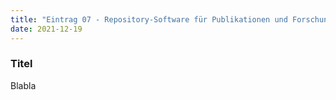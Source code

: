 ```yaml
---
title: "Eintrag 07 - Repository-Software für Publikationen und Forschungsdaten"
date: 2021-12-19
---
```




### Titel
Blabla
